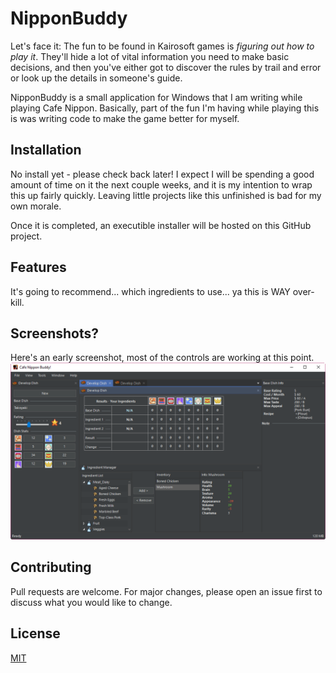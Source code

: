 # NipponBuddy

Let's face it: The fun to be found in Kairosoft games is *figuring out how to play it*.  They'll hide a lot of vital information you need to make basic decisions, and then you've either got to discover the rules by trail and error or look up the details in someone's guide. 

NipponBuddy is a small application for Windows that I am writing while playing Cafe Nippon. Basically, part of the fun I'm having while playing this is was writing code to make the game better for myself.


## Installation

No install yet - please check back later!  I expect I will be spending a good amount of time on it the next couple weeks, and it is my intention to wrap this up fairly quickly.  Leaving little projects like this unfinished is bad for my own morale.

Once it is completed, an executible installer will be hosted on this GitHub project.

## Features
It's going to recommend... which ingredients to use... ya this is WAY over-kill.  

## Screenshots?

Here's an early screenshot, most of the controls are working at this point.
![screen](https://raw.githubusercontent.com/Rusty-Shackleford/NipponAdvisor/master/screenshots/early3.png)

## Contributing
Pull requests are welcome. For major changes, please open an issue first to discuss what you would like to change.


## License
[MIT](https://choosealicense.com/licenses/mit/)
